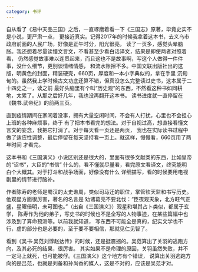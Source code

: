 ```yaml
---
category: 书评
---
```

自从看了《易中天品三国》之后，一直琢磨着看一下《三国志》原著，毕竟史实不是小说，更严肃一点，
更接近真实。记得2017年的时候我拿着这本书，去义乌市政府前面的人民广场，好像是正午时分，阳光很亮，
读了一页多，感觉头晕脑胀。我还想着尽量读懂文言文，不看甚至少看白话译文，结果是即使两者对照着看，
仍然感觉故事难以连贯起来，而且这也不是故事啊，写这个人做得一件件事，没什么细节，更别谈情绪情感，
和流水账擦不多。中国文联出版社出的这版，明黄色的封面，精装硬壳，660页，厚度和一本小字典似的，拿在手里
沉甸甸的。虽然我上学时候古文功底还算不错，但真没怎么完整读过史书，这本属于二十四史之一，读之前
最好头脑里有个叫“历史观”的东西，不然看这种书如同耕地，太累了。从那之后好几年，我也没再翻开这本书。
读书进度就一直停留在《魏书.武帝纪》的前两三页。

直到疫情期间在家闲着没事，拥有大量空闲时间，不会有人打扰，心里也不会担心上班的各种麻烦事，终于
有了把本书看完的想法。对于自视过高，想直接看懂文言文的妄念，我把它打消了。对于每天看一页还是两页，
我也在实际读书过程中做了适应性调整，最后停留在每天坚持看一页上。就这样，慢慢看，660页用了两年时间
才看完。

这本书和《三国演义》小说区别还是很大的，里面有很多文献类的东西，比如皇帝的“诏书”，大臣的“书信”
什么的，看不懂就尽量看，看完原文看译文，终究能明白个大概其。对于打斗和战争场面，好像没有什么
详细描写，看的时候要用电视剧里的情节进行脑补。

作者陈寿的老师是蜀汉的太史谯周，类似司马迁的职位，掌管钦天监和书写历史。他观星方面很厉害，著名的名言是
劝诸葛亮不要北伐：“臣夜观天象，北方旺气正盛，星曜倍明，未可图也。”（出自《三国演义》）观星和堪舆占卜类似，都属于玄学，
陈寿作为他的弟子，写史书的时候也不是全写的人物事迹，在某些篇幅中也涉及到了算命预测等。以前我就知道，
写东西不可能全是真的，纪实文学也不行，虚的部分也是必要的，至于要不要相信，那就见仁见智了。

看到《吴书·吴范刘惇赵达传》的时候，还是挺震撼的。吴范算出了关羽的逃跑方向，及其必死的结果，很厉害。
其实如果不是命理的原因，关羽虽然失败，并不一定马上就死，也可能被俘。《三国演义》这个地方有个错误，
说算出关羽逃跑方向的是吕范，也就是刘备和孙尚香的媒人，这是不对的，应该是吴范才对。


